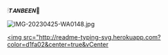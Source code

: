 🕯𝙏𝘼𝙉𝘽𝙀𝙀𝙉🐧

![IMG-20230425-WA0148.jpg](https://user-images.githubusercontent.com/131713491/234157834-c2ca415e-f30f-409e-bd38-81e0ca0a5a5e.jpg)


  <a href="#"><img src="http://readme-typing-svg.herokuapp.com?color=d1fa02&center=true&vCenter <a href="#"><img src="http://readme-typing-svg.herokuapp.com?color=d1fa02&center=true&vCenter=true&multiline=true&lines=tanbeen+WHATSAPP+BOT+BY+TEAM+KING+BiGgiS +Bot" alt="">

